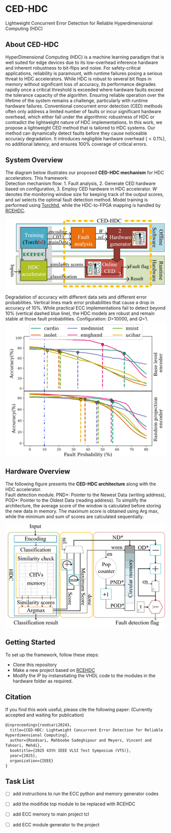 # CED-HDC
Lightweight Concurrent Error Detection for Reliable Hyperdimensional Computing (HDC)

## About CED-HDC

HyperDimensional Computing (HDC) is a machine learning paradigm that is well suited for edge devices due to its low-overhead inference hardware and inherent robustness to bit-flips and noise.
For safety-critical applications, reliability is paramount, with runtime failures posing a serious threat to HDC accelerators.
While HDC is robust to several bit flops in memory without significant loss of accuracy, its performance degrades rapidly once a critical threshold is exceeded where hardware faults exceed the tolerance capacity of the algorithm.
Ensuring reliable operation over the lifetime of the system remains a challenge, particularly with runtime hardware failures.
Conventional concurrent error detection (CED) methods often only address a limited number of faults or incur significant hardware overhead, which either fall under the algorithmic robustness of HDC or contradict the lightweight nature of HDC implementations.
In this work, we propose a lightweight CED method that is tailored to HDC systems.
Our method can dynamically detect faults before they cause noticeable accuracy degradation.
It introduces negligible hardware overhead ($<0.1\%$), no additional latency, and ensures 100\% coverage of critical errors.



## **System Overview**  

The diagram below illustrates our proposed **CED-HDC mechanism** for HDC accelerators. This framework:  
Detection mechanism flow: 1. Fault analysis, 2. Generate CED hardware based on configuration, 3. Employ CED hardware in HDC accelerator. $W$ denotes the monitoring window size for keeping track of the output scores, and $sel$ selects the optimal fault detection method. Model training is performed using [Torchhd](https://github.com/hyperdimensional-computing/torchhd), while the HDC-to-FPGA mapping is handled by [RCEHDC](https://github.com/m-spr/RCEHDC).  

![System Overview](images/system_overview.png)   

Degradation of accuracy with different data sets and different error probabilities. Vertical lines mark error probabilities that cause a drop in accuracy of 10\%. While practical ECC implementations fail to detect beyond 10\% (vertical dashed blue line), the HDC models are robust and remain stable at  those fault probabilities. Configuration: $D$=10000, and $Q$=1.
![fault Sensivitity](images/accuraciesSensitivityCombinedwithredline.png)



## **Hardware Overview**  

The following figure presents the **CED-HDC architecture** along with the HDC accelerator.  
Fault detection module. PND*: Pointer to the Newest Data (writing address), POD*: Pointer to the Oldest Data (reading address). To simplify the architecture, the average score of the window is calculated before storing the new data in memory. The maximum score is obtained using Arg max, while the minimum and sum of scores are calculated sequentially.

![Hardware Overview](images/hardware_architecture.png)  


## **Getting Started**  

To set up the framework, follow these steps:  

- Clone this repository  
- Make a new project based on [RCEHDC](https://github.com/m-spr/RCEHDC) 
- Modify the IP by instanstiating the VHDL code to the modules in the hardware folder as required.


Citation
------------
If you find this work useful, please cite the following paper:
(Currently accepted and waiting for publication)
```
@inproceedings{roodsari20243,
  title={CED-HDC: Lightweight Concurrent Error Detection for Reliable Hyperdimensional Computing},
  author={Roodsari, Mahboobe Sadeghipour and Meyers, Vincent and Tahoori, Mehdi},
  booktitle={2025 43th IEEE VLSI Test Symposium (VTS)},
  year={2025},
  organization={IEEE}
}
```
Task List
------------
- [ ] add instructions to run the ECC python and memory generator codes
- [ ] add the modifide top module to be replaced with RCEHDC
- [ ] add ECC memory to main project tcl
- [ ] add ECC module generator to the project

